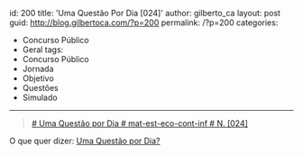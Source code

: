id: 200
title: 'Uma Questão Por Dia [024]'
author: gilberto_ca
layout: post
guid: http://blog.gilbertoca.com/?p=200
permalink: /?p=200
categories:
  - Concurso Público
  - Geral
tags:
  - Concurso Público
  - Jornada
  - Objetivo
  - Questões
  - Simulado
---
<!-- google_ad_section_start -->

> [\# Uma Questão por Dia # mat-est-eco-cont-inf # N. [024] ][1]

O que quer dizer: [Uma Questão por Dia?][2]

<!-- google_ad_section_end -->

 [1]: http://blog.gilbertoca.com/tools/acervo/questoespordia/[024]-mat-est-eco-cont-inf.odt
 [2]: http://blog.gilbertoca.com/?page_id=44